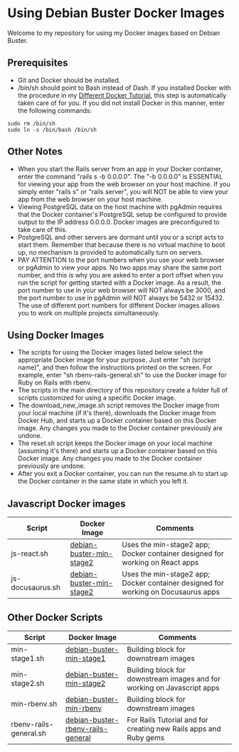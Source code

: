 # Using Debian Buster Docker Images

Welcome to my repository for using my Docker images based on Debian Buster.

## Prerequisites
* Git and Docker should be installed.
* /bin/sh should point to Bash instead of Dash.  If you installed Docker with the procedure in my [Different Docker Tutorial](https://www.differentdockertutorial.com/), this step is automatically taken care of for you.  If you did not install Docker in this manner, enter the following commands:

```
sudo rm /bin/sh
sudo ln -s /bin/bash /bin/sh
```

## Other Notes
* When you start the Rails server from an app in your Docker container, enter the command "rails s -b 0.0.0.0". The "-b 0.0.0.0" is ESSENTIAL for viewing your app from the web browser on your host machine. If you simply enter "rails s" or "rails server", you will NOT be able to view your app from the web browser on your host machine.
* Viewing PostgreSQL data on the host machine with pgAdmin requires that the Docker container's PostgreSQL setup be configured to provide output to the IP address 0.0.0.0.  Docker images are preconfigured to take care of this.
* PostgreSQL and other servers are dormant until you or a script acts to start them.  Remember that because there is no virtual machine to boot up, no mechanism is provided to automatically turn on servers.
* PAY ATTENTION to the port numbers when you use your web browser or pgAdmin to view your apps. No two apps may share the same port number, and this is why you are asked to enter a port offset when you run the script for getting started with a Docker image.  As a result, the port number to use in your web browser will NOT always be 3000, and the port number to use in pgAdmin will NOT always be 5432 or 15432. The use of different port numbers for different Docker images allows you to work on multiple projects simultaneously.

## Using Docker Images
* The scripts for using the Docker images listed below select the appropriate Docker image for your purpose.  Just enter "sh (script name)", and then follow the instructions printed on the screen.  For example, enter "sh rbenv-rails-general.sh" to use the Docker image for Ruby on Rails with rbenv.
* The scripts in the main directory of this repository create a folder full of scripts customized for using a specific Docker image.
* The download_new_image.sh script removes the Docker image from your local machine (if it's there), downloads the Docker image from Docker Hub, and starts up a Docker container based on this Docker image.  Any changes you made to the Docker container previously are undone.
* The reset.sh script keeps the Docker image on your local machine (assuming it's there) and starts up a Docker container based on this Docker image.  Any changes you made to the Docker container previously are undone.
* After you exit a Docker container, you can run the resume.sh to start up the Docker container in the same state in which you left it.

## Javascript Docker images
| Script | Docker Image | Comments |
|--------|--------------|----------|
| js-react.sh | [debian-buster-min-stage2](https://gitlab.com/rubyonracetracks/docker-debian-buster-min-stage2) | Uses the min-stage2 app; Docker container designed for working on React apps |
| js-docusaurus.sh | [debian-buster-min-stage2](https://gitlab.com/rubyonracetracks/docker-debian-buster-min-stage2) | Uses the min-stage2 app; Docker container designed for working on Docusaurus apps |

## Other Docker Scripts
| Script | Docker Image | Comments |
|--------|--------------|----------|
| min-stage1.sh | [debian-buster-min-stage1](https://gitlab.com/rubyonracetracks/docker-debian-buster-min-stage1) | Building block for downstream images |
| min-stage2.sh | [debian-buster-min-stage2](https://gitlab.com/rubyonracetracks/docker-debian-buster-min-stage2) | Building block for downstream images and for working on Javascript apps |
| min-rbenv.sh | [debian-buster-min-rbenv](https://gitlab.com/rubyonracetracks/docker-debian-buster-min-rbenv) | Building block for downstream images |
| rbenv-rails-general.sh | [debian-buster-rbenv-rails-general](https://gitlab.com/rubyonracetracks/docker-debian-buster-rbenv-rails-general) | For Rails Tutorial and for creating new Rails apps and Ruby gems |
